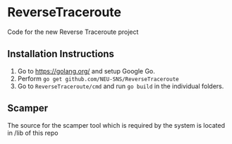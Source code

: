 # ReverseTraceroute
Code for the new Reverse Traceroute project


## Installation Instructions
1. Go to https://golang.org/                      and setup Google Go.
2. Perform ```go get github.com/NEU-SNS/ReverseTraceroute```
3. Go to ```ReverseTraceroute/cmd``` and run ```go build``` in the individual folders.

## Scamper
The source for the scamper tool which is required by the system is located in /lib of this repo
